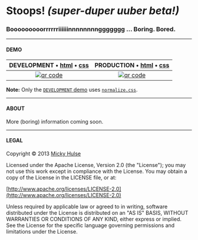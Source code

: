 # Stoops! *(super-duper uuber beta!)*

### Booooooooorrrrrriiiiiinnnnnnnnggggggg ... Boring. Bored.

---

#### DEMO

DEVELOPMENT &bull; [html](https://raw.github.com/mhulse/stoops/gh-pages/demo/index.html) &bull; [css](https://raw.github.com/mhulse/stoops/gh-pages/demo/stoops.css) | PRODUCTION &bull; [html](https://raw.github.com/mhulse/stoops/gh-pages/demo/index.min.html) &bull; [css](https://raw.github.com/mhulse/stoops/gh-pages/demo/stoops.min.css)
:-: | :-:
[![qr code](http://chart.apis.google.com/chart?cht=qr&chl=http://mhulse.github.io/stoops/demo/&chs=240x240)](http://mhulse.github.io/stoops/demo/) | [![qr code](http://chart.apis.google.com/chart?cht=qr&chl=http://mhulse.github.io/stoops/demo/index.min.html&chs=240x240)](http://mhulse.github.io/stoops/demo/index.min.html)

**Note:** Only the [`DEVELOPMENT` demo](http://mhulse.github.io/stoops/demo/) uses [`normalize.css`](http://necolas.github.io/normalize.css/).

---

#### ABOUT

More (boring) information coming soon.

---

#### LEGAL

Copyright &copy; 2013 [Micky Hulse](http://mhulse.com)

Licensed under the Apache License, Version 2.0 (the "License"); you may not use this work except in compliance with the License. You may obtain a copy of the License in the LICENSE file, or at:

[http://www.apache.org/licenses/LICENSE-2.0](http://www.apache.org/licenses/LICENSE-2.0)

Unless required by applicable law or agreed to in writing, software distributed under the License is distributed on an "AS IS" BASIS, WITHOUT WARRANTIES OR CONDITIONS OF ANY KIND, either express or implied. See the License for the specific language governing permissions and limitations under the License.